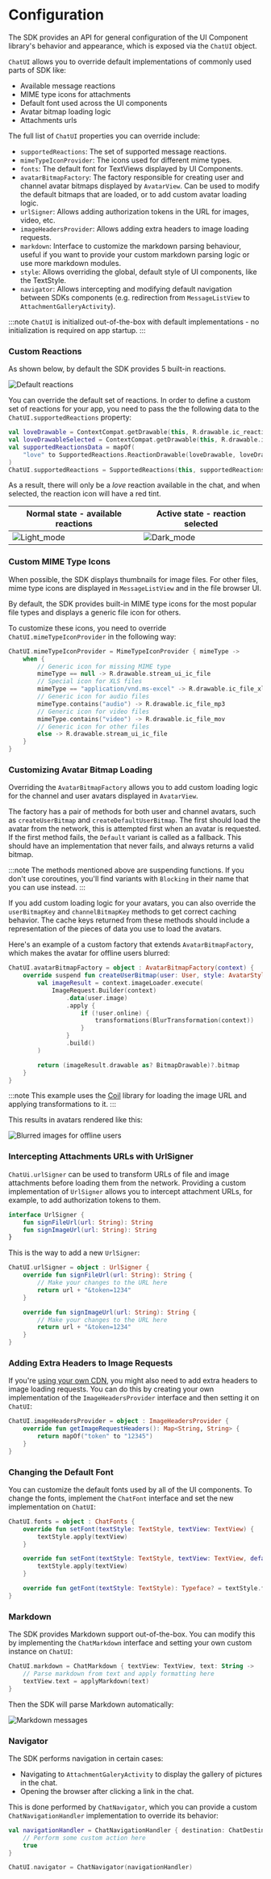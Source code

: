 # Configuration

The SDK provides an API for general configuration of the UI Component library's behavior and appearance, which is exposed via the `ChatUI` object.

`ChatUI` allows you to override default implementations of commonly used parts of SDK like:

* Available message reactions
* MIME type icons for attachments
* Default font used across the UI components
* Avatar bitmap loading logic
* Attachments urls

The full list of `ChatUI` properties you can override include:

* `supportedReactions`: The set of supported message reactions.
* `mimeTypeIconProvider`: The icons used for different mime types.
* `fonts`: The default font for TextViews displayed by UI Components.
* `avatarBitmapFactory`: The factory responsible for creating user and channel avatar bitmaps displayed by `AvatarView`. Can be used to modify the default bitmaps that are loaded, or to add custom avatar loading logic.
* `urlSigner`: Allows adding authorization tokens in the URL for images, video, etc.
* `imageHeadersProvider`: Allows adding extra headers to image loading requests.
* `markdown`: Interface to customize the markdown parsing behaviour, useful if you want to provide your custom markdown parsing logic or use more markdown modules.
* `style`: Allows overriding the global, default style of UI components, like the TextStyle.
* `navigator`: Allows intercepting and modifying default navigation between SDKs components (e.g. redirection from `MessageListView` to `AttachmentGalleryActivity`).

:::note
`ChatUI` is initialized out-of-the-box with default implementations - no initialization is required on app startup.
:::

### Custom Reactions

As shown below, by default the SDK provides 5 built-in reactions.

![Default reactions](../assets/chatui_default_reactions.png)

You can override the default set of reactions. In order to define a custom set of reactions for your app, you need to pass the the following data to the `ChatUI.supportedReactions` property:

```kotlin 
val loveDrawable = ContextCompat.getDrawable(this, R.drawable.ic_reaction_love)!!
val loveDrawableSelected = ContextCompat.getDrawable(this, R.drawable.ic_reaction_love)!!.apply { setTint(Color.RED) }
val supportedReactionsData = mapOf(
    "love" to SupportedReactions.ReactionDrawable(loveDrawable, loveDrawableSelected)
)
ChatUI.supportedReactions = SupportedReactions(this, supportedReactionsData)
```

As a result, there will only be a _love_ reaction available in the chat, and when selected, the reaction icon will have a red tint.

| Normal state - available reactions | Active state - reaction selected |
| --- | --- |
|![Light_mode](../assets/chat_ui_custom_reaction.png)|![Dark_mode](../assets/chat_ui_custom_reaction_active.png)|

### Custom MIME Type Icons

When possible, the SDK displays thumbnails for image files. For other files, mime type icons are displayed in `MessageListView` and in the file browser UI.

<!-- TODO add screenshot for this -->

By default, the SDK provides built-in MIME type icons for the most popular file types and displays a generic file icon for others.

To customize these icons, you need to override `ChatUI.mimeTypeIconProvider` in the following way:

```kotlin
ChatUI.mimeTypeIconProvider = MimeTypeIconProvider { mimeType ->
    when {
        // Generic icon for missing MIME type
        mimeType == null -> R.drawable.stream_ui_ic_file
        // Special icon for XLS files
        mimeType == "application/vnd.ms-excel" -> R.drawable.ic_file_xls
        // Generic icon for audio files
        mimeType.contains("audio") -> R.drawable.ic_file_mp3
        // Generic icon for video files
        mimeType.contains("video") -> R.drawable.ic_file_mov
        // Generic icon for other files
        else -> R.drawable.stream_ui_ic_file
    }
}
```

### Customizing Avatar Bitmap Loading

Overriding the `AvatarBitmapFactory` allows you to add custom loading logic for the channel and user avatars displayed in `AvatarView`. 

The factory has a pair of methods for both user and channel avatars, such as `createUserBitmap` and `createDefaultUserBitmap`. The first should load the avatar from the network, this is attempted first when an avatar is requested. If the first method fails, the `Default` variant is called as a fallback. This should have an implementation that never fails, and always returns a valid bitmap.

:::note
The methods mentioned above are suspending functions. If you don't use coroutines, you'll find variants with `Blocking` in their name that you can use instead.
:::

If you add custom loading logic for your avatars, you can also override the `userBitmapKey` and `channelBitmapKey` methods to get correct caching behavior. The cache keys returned from these methods should include a representation of the pieces of data you use to load the avatars.

Here's an example of a custom factory that extends `AvatarBitmapFactory`, which makes the avatar for offline users blurred:

```kotlin
ChatUI.avatarBitmapFactory = object : AvatarBitmapFactory(context) {
    override suspend fun createUserBitmap(user: User, style: AvatarStyle, avatarSize: Int): Bitmap? {
        val imageResult = context.imageLoader.execute(
            ImageRequest.Builder(context)
                .data(user.image)
                .apply {
                    if (!user.online) {
                        transformations(BlurTransformation(context))
                    }
                }
                .build()
        )

        return (imageResult.drawable as? BitmapDrawable)?.bitmap
    }
}
```

:::note
This example uses the [Coil](https://github.com/coil-kt/coil) library for loading the image URL and applying transformations to it.
:::

This results in avatars rendered like this:

![Blurred images for offline users](../assets/blurred_images.png)

### Intercepting Attachments URLs with UrlSigner

`ChatUi.urlSigner` can be used to transform URLs of file and image attachments before loading them from the network. Providing a custom implementation of `UrlSigner` allows you to intercept attachment URLs, for example, to add authorization tokens to them.

```kotlin
interface UrlSigner {
    fun signFileUrl(url: String): String
    fun signImageUrl(url: String): String
}
```

This is the way to add a new `UrlSigner`:

```kotlin
ChatUI.urlSigner = object : UrlSigner {
    override fun signFileUrl(url: String): String {
        // Make your changes to the URL here
        return url + "&token=1234"
    }

    override fun signImageUrl(url: String): String {
        // Make your changes to the URL here
        return url + "&token=1234"
    }
}
```

### Adding Extra Headers to Image Requests

If you're [using your own CDN](https://getstream.io/chat/docs/android/file_uploads/?language=kotlin#using-your-own-cdn), you might also need to add extra headers to image loading requests. You can do this by creating your own implementation of the `ImageHeadersProvider` interface and then setting it on `ChatUI`:

```kotlin
ChatUI.imageHeadersProvider = object : ImageHeadersProvider {
    override fun getImageRequestHeaders(): Map<String, String> {
        return mapOf("token" to "12345")
    }
}
```

### Changing the Default Font

You can customize the default fonts used by all of the UI components. To change the fonts, implement the `ChatFont` interface and set the new implementation on `ChatUI`:

```kotlin
ChatUI.fonts = object : ChatFonts {
    override fun setFont(textStyle: TextStyle, textView: TextView) {
        textStyle.apply(textView)
    }

    override fun setFont(textStyle: TextStyle, textView: TextView, defaultTypeface: Typeface) {
        textStyle.apply(textView)
    }

    override fun getFont(textStyle: TextStyle): Typeface? = textStyle.font
}
```

### Markdown

The SDK provides Markdown support out-of-the-box. You can modify this by implementing the `ChatMarkdown` interface and setting your own custom instance on `ChatUI`:

```kotlin
ChatUI.markdown = ChatMarkdown { textView: TextView, text: String ->
    // Parse markdown from text and apply formatting here
    textView.text = applyMarkdown(text)
}
```

Then the SDK will parse Markdown automatically:

![Markdown messages](../assets/markdown_support.png)

### Navigator

The SDK performs navigation in certain cases:

- Navigating to `AttachmentGaleryActivity` to display the gallery of pictures in the chat.
- Opening the browser after clicking a link in the chat.

This is done performed by `ChatNavigator`, which you can provide a custom `ChatNavigationHandler` implementation to override its behavior:

```kotlin
val navigationHandler = ChatNavigationHandler { destination: ChatDestination ->
    // Perform some custom action here
    true
}

ChatUI.navigator = ChatNavigator(navigationHandler)
```
